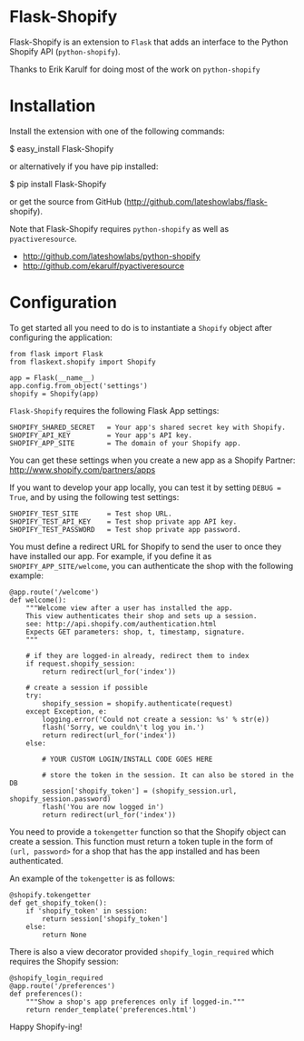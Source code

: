 
Flask-Shopify
=============

Flask-Shopify is an extension to ``Flask`` that adds an interface to the
Python Shopify API (``python-shopify``).

Thanks to Erik Karulf for doing most of the work on ``python-shopify``

Installation
============

Install the extension with one of the following commands:

   $ easy_install Flask-Shopify

or alternatively if you have pip installed:

   $ pip install Flask-Shopify

or get the source from GitHub (http://github.com/lateshowlabs/flask-
shopify).

Note that Flask-Shopify requires ``python-shopify`` as well as
``pyactiveresource``.

* http://github.com/lateshowlabs/python-shopify
* http://github.com/ekarulf/pyactiveresource

Configuration
=============

To get started all you need to do is to instantiate a ``Shopify``
object after configuring the application:

    from flask import Flask
    from flaskext.shopify import Shopify

    app = Flask(__name__)
    app.config.from_object('settings')
    shopify = Shopify(app)

``Flask-Shopify`` requires the following Flask App settings:

    SHOPIFY_SHARED_SECRET   = Your app's shared secret key with Shopify.
    SHOPIFY_API_KEY         = Your app's API key.
    SHOPIFY_APP_SITE        = The domain of your Shopify app.

You can get these settings when you create a new app as a Shopify Partner:
http://www.shopify.com/partners/apps

If you want to develop your app locally, you can test it by setting
``DEBUG = True``, and by using the following test settings:

    SHOPIFY_TEST_SITE       = Test shop URL.
    SHOPIFY_TEST_API_KEY    = Test shop private app API key.
    SHOPIFY_TEST_PASSWORD   = Test shop private app password.


You must define a redirect URL for Shopify to send the user to once
they have installed our app. For example, if you define it as
``SHOPIFY_APP_SITE/welcome``, you can authenticate the shop with the
following example:

    @app.route('/welcome')
    def welcome():
        """Welcome view after a user has installed the app.
        This view authenticates their shop and sets up a session.
        see: http://api.shopify.com/authentication.html
        Expects GET parameters: shop, t, timestamp, signature.
        """

        # if they are logged-in already, redirect them to index
        if request.shopify_session:
            return redirect(url_for('index'))

        # create a session if possible
        try:
            shopify_session = shopify.authenticate(request)
        except Exception, e:
            logging.error('Could not create a session: %s' % str(e))
            flash('Sorry, we couldn\'t log you in.')
            return redirect(url_for('index'))
        else:

            # YOUR CUSTOM LOGIN/INSTALL CODE GOES HERE

            # store the token in the session. It can also be stored in the DB
            session['shopify_token'] = (shopify_session.url, shopify_session.password)
            flash('You are now logged in')
            return redirect(url_for('index'))

You need to provide a ``tokengetter`` function so that the Shopify
object can create a session. This function must return a token tuple
in the form of ``(url, password>`` for a shop that has the app
installed and has been authenticated.

An example of the ``tokengetter`` is as follows:

    @shopify.tokengetter
    def get_shopify_token():
        if 'shopify_token' in session:
            return session['shopify_token']
        else:
            return None

There is also a view decorator provided ``shopify_login_required`` which
requires the Shopify session:

    @shopify_login_required
    @app.route('/preferences')
    def preferences():
        """Show a shop's app preferences only if logged-in."""
        return render_template('preferences.html')

Happy Shopify-ing!
